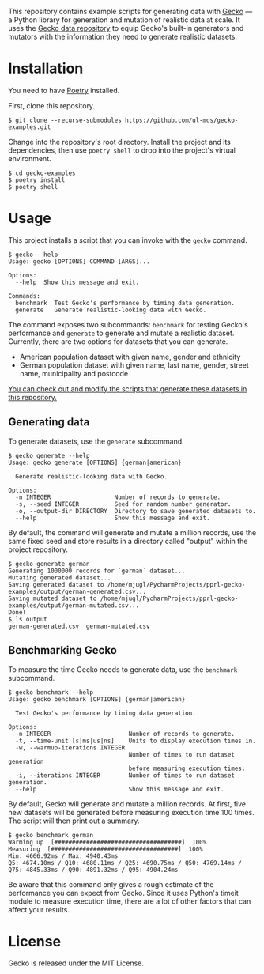 This repository contains example scripts for generating data with [Gecko](https://github.com/ul-mds/gecko) — a Python
library for generation and mutation of realistic data at scale.
It uses the [Gecko data repository](https://github.com/ul-mds/gecko-data) to equip Gecko's built-in generators and
mutators with the information they need to generate realistic datasets.

# Installation

You need to have [Poetry](https://python-poetry.org/) installed.

First, clone this repository.

```
$ git clone --recurse-submodules https://github.com/ul-mds/gecko-examples.git
```

Change into the repository's root directory.
Install the project and its dependencies, then use `poetry shell` to drop into the project's virtual environment.

```
$ cd gecko-examples
$ poetry install
$ poetry shell
```

# Usage

This project installs a script that you can invoke with the `gecko` command.

```
$ gecko --help
Usage: gecko [OPTIONS] COMMAND [ARGS]...

Options:
  --help  Show this message and exit.

Commands:
  benchmark  Test Gecko's performance by timing data generation.
  generate   Generate realistic-looking data with Gecko.
```

The command exposes two subcommands: `benchmark` for testing Gecko's performance and `generate` to generate and
mutate a realistic dataset.
Currently, there are two options for datasets that you can generate.

- American population dataset with given name, gender and ethnicity
- German population dataset with given name, last name, gender, street name, municipality and postcode

[You can check out and modify the scripts that generate these datasets in this repository.](gecko_examples/dataset)

## Generating data

To generate datasets, use the `generate` subcommand.

```
$ gecko generate --help
Usage: gecko generate [OPTIONS] {german|american}

  Generate realistic-looking data with Gecko.

Options:
  -n INTEGER                  Number of records to generate.
  -s, --seed INTEGER          Seed for random number generator.
  -o, --output-dir DIRECTORY  Directory to save generated datasets to.
  --help                      Show this message and exit.
```

By default, the command will generate and mutate a million records, use the same fixed seed and store results in
a directory called "output" within the project repository.

```
$ gecko generate german
Generating 1000000 records for `german` dataset...
Mutating generated dataset...
Saving generated dataset to /home/mjugl/PycharmProjects/pprl-gecko-examples/output/german-generated.csv...
Saving mutated dataset to /home/mjugl/PycharmProjects/pprl-gecko-examples/output/german-mutated.csv...
Done!
$ ls output
german-generated.csv  german-mutated.csv
```

## Benchmarking Gecko

To measure the time Gecko needs to generate data, use the `benchmark` subcommand.

```
$ gecko benchmark --help
Usage: gecko benchmark [OPTIONS] {german|american}

  Test Gecko's performance by timing data generation.

Options:
  -n INTEGER                      Number of records to generate.
  -t, --time-unit [s|ms|us|ns]    Units to display execution times in.
  -w, --warmup-iterations INTEGER
                                  Number of times to run dataset generation
                                  before measuring execution times.
  -i, --iterations INTEGER        Number of times to run dataset generation.
  --help                          Show this message and exit.
```

By default, Gecko will generate and mutate a million records.
At first, five new datasets will be generated before measuring execution time 100 times.
The script will then print out a summary.

```
$ gecko benchmark german
Warming up  [####################################]  100%          
Measuring  [####################################]  100%          
Min: 4666.92ms / Max: 4940.43ms
Q5: 4674.10ms / Q10: 4680.11ms / Q25: 4690.75ms / Q50: 4769.14ms / Q75: 4845.33ms / Q90: 4891.32ms / Q95: 4904.24ms
```

Be aware that this command only gives a rough estimate of the performance you can expect from Gecko.
Since it uses Python's timeit module to measure execution time, there are a lot of other factors that can affect your
results.

# License

Gecko is released under the MIT License.